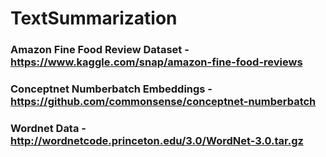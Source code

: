 # TextSummarization
### Amazon Fine Food Review Dataset - https://www.kaggle.com/snap/amazon-fine-food-reviews
### Conceptnet Numberbatch Embeddings - https://github.com/commonsense/conceptnet-numberbatch
### Wordnet Data - http://wordnetcode.princeton.edu/3.0/WordNet-3.0.tar.gz

